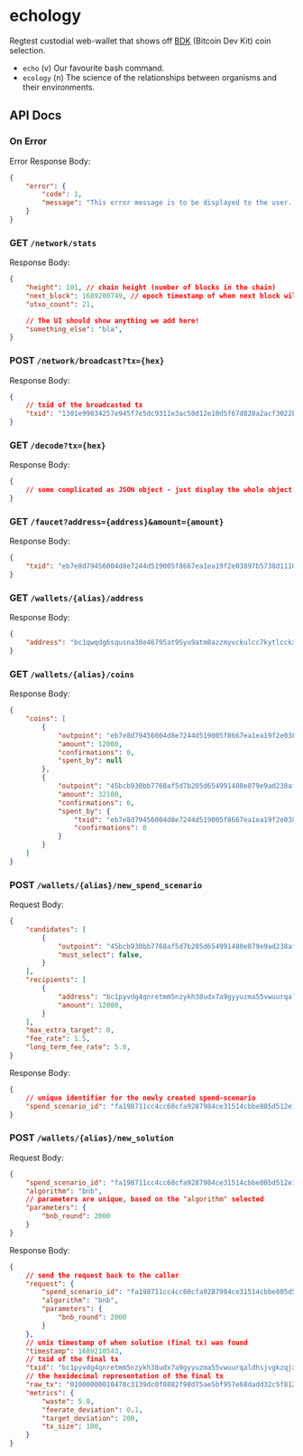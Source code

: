 # echology
Regtest custodial web-wallet that shows off [BDK](https://github.com/bitcoindevkit/bdk) (Bitcoin Dev Kit) coin selection.

* `echo` (v) Our favourite bash command.
* `ecology` (n) The science of the relationships between organisms and their environments.

## API Docs

### On Error

Error Response Body:
```json
{
    "error": {
        "code": 1,
        "message": "This error message is to be displayed to the user. The error code defines the action which the frontend performs after."
    }
}
```

### GET `/network/stats`

Response Body:
```json
{
    "height": 101, // chain height (number of blocks in the chain)
    "next_block": 1689200749, // epoch timestamp of when next block will be (can be null)
    "utxo_count": 21,

    // The UI should show anything we add here!
    "something_else": "bla",
}
```

### POST `/network/broadcast?tx={hex}`

Response Body:
```json
{
    // txid of the broadcasted tx
    "txid": "1301e99034257e945f7e5dc9311e3ac50d12e10d5f67d820a2acf3022bafb000",
}
```

### GET `/decode?tx={hex}`

Response Body:
```json
{
    // some complicated as JSON object - just display the whole object
}
```

### GET `/faucet?address={address}&amount={amount}`

Response Body:
```json
{
    "txid": "eb7e8d79456004d8e7244d519005f8667ea1ea19f2e03897b5738d1110be1b54",
}
```

### GET `/wallets/{alias}/address`

Response Body:
```json
{
    "address": "bc1qwqdg6squsna38e46795at95yu9atm8azzmyvckulcc7kytlcckxswvvzej"
}
```

### GET `/wallets/{alias}/coins`

Response Body:
```json
{
    "coins": [
        {
            "outpoint": "eb7e8d79456004d8e7244d519005f8667ea1ea19f2e03897b5738d1110be1b54:0",
            "amount": 12000,
            "confirmations": 0,
            "spent_by": null
        },
        {
            "outpoint": "45bcb930bb7768af5d7b205d654991480e879e9ad238af1f24a5866ea1ea752b:1",
            "amount": 32100,
            "confirmations": 6,
            "spent_by": {
                "txid": "eb7e8d79456004d8e7244d519005f8667ea1ea19f2e03897b5738d1110be1b54",
                "confirmations": 0
            }
        }
    ]
}
```

### POST `/wallets/{alias}/new_spend_scenario`

Request Body:
```json
{
    "candidates": [
        {
            "outpoint": "45bcb930bb7768af5d7b205d654991480e879e9ad238af1f24a5866ea1ea752b:0",
            "must_select": false,
        }
    ],
    "recipients": [
        {
            "address": "bc1pyvdg4qnretmm5nzykh38udx7a9gyyuzma55vwuurqaldhsjvgkzqjxqwpy",
            "amount": 12000,
        }
    ],
    "max_extra_target": 0,
    "fee_rate": 1.5,
    "long_term_fee_rate": 5.0,
}
```

Response Body:
```json
{
    // unique identifier for the newly created spend-scenario
    "spend_scenario_id": "fa198711cc4cc60cfa9287984ce31514cbbe805d512e1c23d03d39ff284c7154",
}
```

### POST `/wallets/{alias}/new_solution`

Request Body:
```json
{
    "spend_scenario_id": "fa198711cc4cc60cfa9287984ce31514cbbe805d512e1c23d03d39ff284c7154",
    "algorithm": "bnb",
    // parameters are unique, based on the "algorithm" selected
    "parameters": {
        "bnb_round": 2000
    }
}
```

Response Body:
```json
{
    // send the request back to the caller
    "request": {
        "spend_scenario_id": "fa198711cc4cc60cfa9287984ce31514cbbe805d512e1c23d03d39ff284c7154",
        "algorithm": "bnb",
        "parameters": {
            "bnb_round": 2000
        }
    },
    // unix timestamp of when solution (final tx) was found
    "timestamp": 1689210543,
    // txid of the final tx
    "txid": "bc1pyvdg4qnretmm5nzykh38udx7a9gyyuzma55vwuurqaldhsjvgkzqjxqwpy",
    // the hexidecimal representation of the final tx
    "raw_tx": "01000000010470c3139dc0f0882f98d75ae5bf957e68dadd32c5f81261c0b13e85f592ff7b0000000000ffffffff02b286a61e000000001976a9140f39a0043cf7bdbe429c17e8b514599e9ec53dea88ac01000000000000001976a9148a8c9fd79173f90cf76410615d2a52d12d27d21288ac00000000",
    "metrics": {
        "waste": 5.0,
        "feerate_deviation": 0.1,
        "target_deviation": 200,
        "tx_size": 100,
    }
}
```

